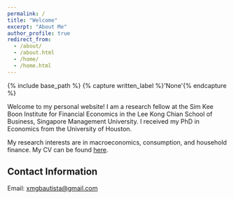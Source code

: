 ```yaml
---
permalink: /
title: "Welcome"
excerpt: "About Me"
author_profile: true
redirect_from: 
  - /about/
  - /about.html
  - /home/
  - /home.html
---
```


{% include base_path %}
{% capture written_label %}'None'{% endcapture %}

Welcome to my personal website! I am a research fellow at the Sim Kee Boon Institute for Financial Economics in the Lee Kong Chian School of 
Business, Singapore Management University. I received my PhD in Economics from the University of Houston.
<br>

My research interests are in macroeconomics, consumption, and household finance. My CV can be found [here](cv/cv_xmgbautista.pdf).
<br>

## Contact Information

Email: [xmgbautista@gmail.com](mailto:xmgbautista@gmail.com)